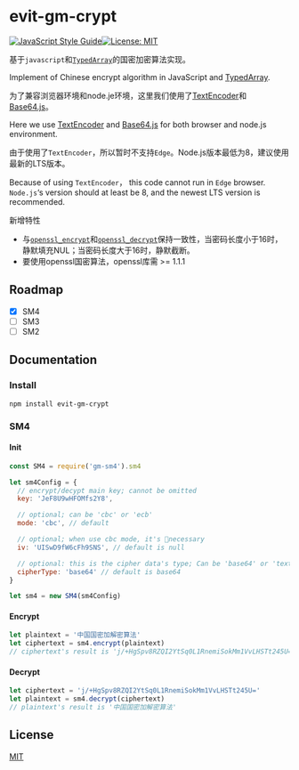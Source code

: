 # evit-gm-crypt

[![JavaScript Style Guide](https://img.shields.io/badge/code_style-standard-brightgreen.svg)](https://standardjs.com)[![License: MIT](https://img.shields.io/badge/License-MIT-yellow.svg)](https://opensource.org/licenses/MIT) 

基于`javascript`和[`TypedArray`](https://developer.mozilla.org/en-US/docs/Web/JavaScript/Reference/Global_Objects/TypedArray)的国密加密算法实现。

Implement of Chinese encrypt algorithm in JavaScript and [TypedArray](https://developer.mozilla.org/en-US/docs/Web/JavaScript/Reference/Global_Objects/TypedArray).

为了兼容浏览器环境和node.je环境，这里我们使用了[TextEncoder](https://developer.mozilla.org/en-US/docs/Web/API/TextEncoder)和[Base64.js](https://github.com/beatgammit/base64-js)。

Here we use [TextEncoder](https://developer.mozilla.org/en-US/docs/Web/API/TextEncoder) and [Base64.js](https://github.com/beatgammit/base64-js) for both browser and node.js environment.

由于使用了`TextEncoder`，所以暂时不支持`Edge`。Node.js版本最低为8，建议使用最新的LTS版本。

Because of using `TextEncoder`， this code cannot run in `Edge` browser. `Node.js`‘s version should at least be 8, and the newest LTS version is recommended.

新增特性
 - 与[`openssl_encrypt`](https://www.php.net/manual/en/function.openssl-encrypt.php)和[`openssl_decrypt`](https://www.php.net/manual/en/function.openssl-decrypt.php)保持一致性，当密码长度小于16时，静默填充NUL；当密码长度大于16时，静默截断。
 - 要使用openssl国密算法，openssl库需 >= 1.1.1

## Roadmap

- [x] SM4
- [ ] SM3
- [ ] SM2

## Documentation

### Install

```
npm install evit-gm-crypt
```

### SM4

#### Init

```js
const SM4 = require('gm-sm4').sm4

let sm4Config = {
  // encrypt/decypt main key; cannot be omitted
  key: 'JeF8U9wHFOMfs2Y8',

  // optional; can be 'cbc' or 'ecb'
  mode: 'cbc', // default

  // optional; when use cbc mode, it's necessary
  iv: 'UISwD9fW6cFh9SNS', // default is null

  // optional: this is the cipher data's type; Can be 'base64' or 'text'
  cipherType: 'base64' // default is base64
}

let sm4 = new SM4(sm4Config)
```

#### Encrypt

```js
let plaintext = '中国国密加解密算法'
let ciphertext = sm4.encrypt(plaintext)
// ciphertext's result is 'j/+HgSpv8RZQI2YtSq0L1RnemiSokMm1VvLHSTt245U='
```

#### Decrypt

```js
let ciphertext = 'j/+HgSpv8RZQI2YtSq0L1RnemiSokMm1VvLHSTt245U='
let plaintext = sm4.decrypt(ciphertext)
// plaintext's result is '中国国密加解密算法'
```


## License

[MIT](LICENSE)
